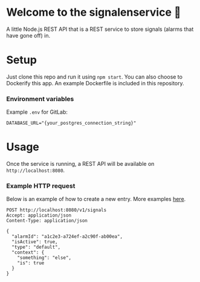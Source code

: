# Welcome to the signalenservice 👋

A little Node.js REST API that is a REST service to store signals (alarms that have gone off) in.

# Setup

Just clone this repo and run it using `npm start`. You can also choose to Dockerify this app. An example Dockerfile is included in this repository.

### Environment variables

Example `.env` for GitLab:

```dotenv
DATABASE_URL="{your_postgres_connection_string}"
```

# Usage

Once the service is running, a REST API will be available on `http://localhost:8080`.

### Example HTTP request

Below is an example of how to create a new entry. More examples [here](./example_requests.http).

```http request
POST http://localhost:8080/v1/signals
Accept: application/json
Content-Type: application/json

{
  "alarmId": "a1c2e3-a724ef-a2c90f-ab00ea",
  "isActive": true,
  "type": "default",
  "context": {
	"something": "else",
	"is": true
  }
}
```


